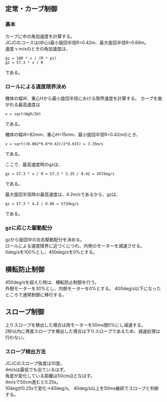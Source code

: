 ## 定常・カーブ制御

### 基本
カーブに中の角加速度を計算する。  
JCJCのコースは(中心)最小旋回半径R=0.42m、最大旋回半径R=0.66m。  
速度 v m/sのときの角加速度は、
```
gz = 180 * v / (R * pi)
gz = 57.3 * v / R
```
である。


### ロールによる速度限界決め
機体の幅W、重心Hから最小旋回半径における限界速度を計算する。
カーブを曲がれる最高速度は
```
v = sqrt(WgR/2H)
```
である。

機体の幅W=82mm、重心H=15mm、最小旋回半径R=0.42mのとき、
```
v = sqrt((0.082*9.8*0.42)/2*0.015) = 3.35m/s
```
である。

ここで、最高速度時のgzは、
```
gz = 57.3 * v / R = 57.3 * 3.35 / 0.42 = 457deg/s
```
である。

最大旋回半径時の最高速度は、4.2m/sであるから、gzは、
```
gz = 57.3 * 4.2 / 0.66 = 573deg/s
```
である。

### gzに応じた駆動配分
gzから旋回中の左右駆動配分を決める。  
ロールによる速度限界に近づくにつれ、内側のモーターを減速させる。  
0deg/sを100%とし、450deg/sを0%とする。


## 横転防止制御
450deg/sを超えた時は、横転防止制御を行う。  
外側モーターを30%とし、内側モーターを0%とする。
400deg/s以下になったところで通常制御に移行する。

## スロープ制御
上りスロープを検出した場合は両モーターを50ms間0%にし減速する。  
2秒以内に再度スロープを検出した場合は下りスロープであるため、減速処理は行わない。  

### スロープ検出方法
JCJCのスロープ角度は10度。  
4m/sは最低でも出ているはず。  
角度が変化している距離は50cmほどなはず。  
4m/sで50cm進むと0.25s。  
10degが0.25sで変化→40deg/s。
40deg/s以上を50ms継続でスロープと判断する。  